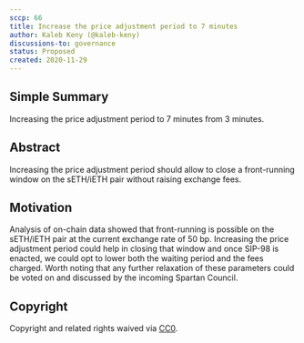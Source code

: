 ```yaml
---
sccp: 66
title: Increase the price adjustment period to 7 minutes
author: Kaleb Keny (@kaleb-keny)
discussions-to: governance
status: Proposed
created: 2020-11-29
---
```


<!--You can leave these HTML comments in your merged SCCP and delete the visible duplicate text guides, they will not appear and may be helpful to refer to if you edit it again. This is the suggested template for new SCCPs. Note that an SCCP number will be assigned by an editor. When opening a pull request to submit your SCCP, please use an abbreviated title in the filename, `sccp-draft_title_abbrev.md`. The title should be 44 characters or less.-->

## Simple Summary

<!--"If you can't explain it simply, you don't understand it well enough." Provide a simplified and layman-accessible explanation of the SCCP.-->

Increasing the  price adjustment period to 7 minutes from 3 minutes.

## Abstract

<!--A short (~200 word) description of the variable change proposed.-->

Increasing the price adjustment period should allow to close a front-running window on the sETH/iETH pair without raising exchange fees. 

## Motivation

<!--The motivation is critical for SCCPs that want to update variables within Synthetix. It should clearly explain why the existing variable is not incentive aligned. SCCP submissions without sufficient motivation may be rejected outright.-->

Analysis of on-chain data showed that front-running is possible on the sETH/iETH pair at the current exchange rate of 50 bp. 
Increasing the price adjustment period could help in closing that window and once SIP-98 is enacted, we could opt to lower both the waiting period and the fees charged.
Worth noting that any further relaxation of these parameters could be voted on and discussed by the incoming Spartan Council.


## Copyright

Copyright and related rights waived via [CC0](https://creativecommons.org/publicdomain/zero/1.0/).
